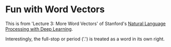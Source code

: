 # Fun with Word Vectors

This is from 'Lecture 3: More Word Vectors' of Stanford's [Natural Language Processing with Deep Learning](http://web.stanford.edu/class/cs224n/).

Interestingly, the full-stop or period ('.') is treated as a word in its own right.
